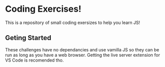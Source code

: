 # Coding Exercises!

This is a repository of small coding exersizes to help you learn JS!

## Geting Started

These challenges have no dependancies and use vamilla JS so they can be run as long as you have a web browser. Getting the live server extension for VS Code is recomended tho. 